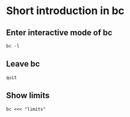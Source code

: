 # Short introduction in bc

## Enter interactive mode of bc

    bc -l

## Leave bc

    quit    

## Show limits

    bc <<< "limits"

